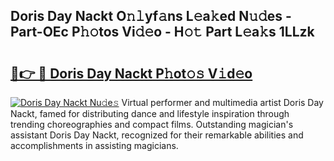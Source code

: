 ## Doris Day Nackt O𝚗𝚕yf𝚊ns L𝚎a𝚔ed N𝚞𝚍es - Part-OEc P𝚑𝚘tos Vi𝚍𝚎o - H𝚘𝚝 Part L𝚎a𝚔s 1LLzk

# <h2><a href="http://kf6um5.oniu.top/?m=Doris+Day+Nackt">🔗👉 🔴 Doris Day Nackt P𝚑ot𝚘𝚜 V𝚒d𝚎o</a></h2>

[![Doris Day Nackt Nu𝚍e𝚜](https://i.imgur.com/0qMVB7G.gif)](http://kf6um5.oniu.top/?m=Doris+Day+Nackt)
Virtual performer and multimedia artist Doris Day Nackt, famed for distributing dance and lifestyle inspiration through trending choreographies and compact films. Outstanding magician's assistant Doris Day Nackt, recognized for their remarkable abilities and accomplishments in assisting magicians.  
